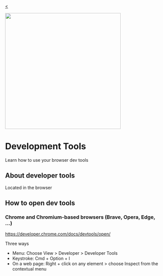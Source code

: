 
[<](../../README.md)

<img width="375" src="../../assets/img/banner-web-development.png">

# Development Tools

Learn how to use your browser dev tools








## About developer tools

Located in the browser




## How to open dev tools


### Chrome and Chromium-based browsers (Brave, Opera, Edge, ...)

https://developer.chrome.com/docs/devtools/open/

Three ways

- Menu: Choose View > Developer > Developer Tools
- Keystroke: Cmd + Option + I
- On a web page: Right + click on any element > choose Inspect from the contextual menu
